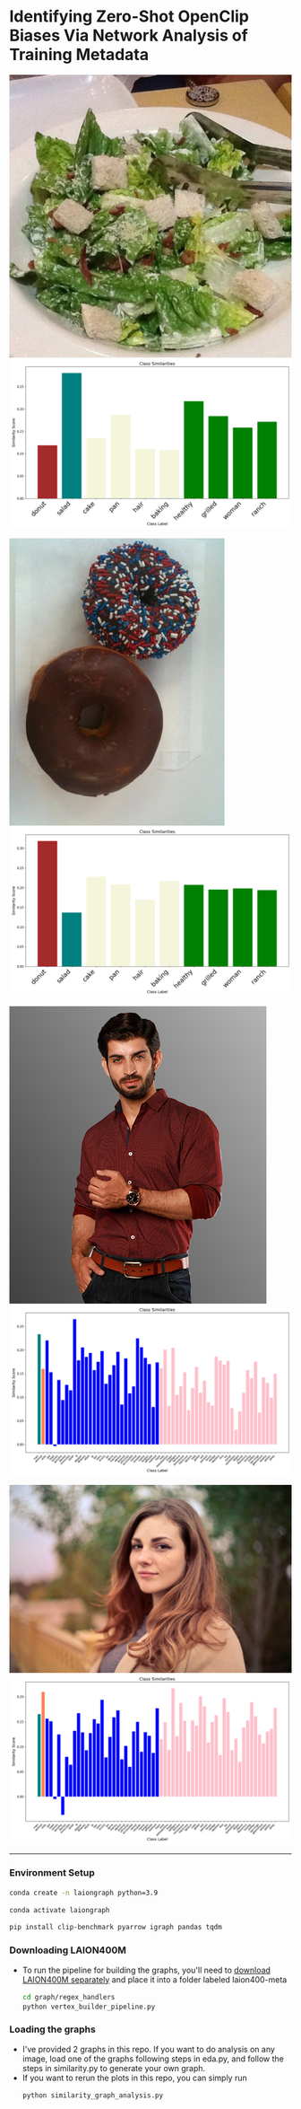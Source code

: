# Identifying Zero-Shot OpenClip Biases Via Network Analysis of Training Metadata

![Image of a salad](/images/food/salad.png)
![Plot of similarities for the salad image](plots/salad1.png)

![Image of a donut](/images/food/donut.png)
![Plot of similarities for the salad image](plots/donut1.png)

![Image of a man](images/men-women-classification/men/00000004.jpg)
![Plot of similarieis for an image of a man](plots/man4.png)

![Image of a woman](images/men-women-classification/women/00000005.jpeg)
![Plot of similarieis for an image of a woman](plots/woman4.png)


---
### Environment Setup

  ```bash
  conda create -n laiongraph python=3.9
  ```
  ```bash
  conda activate laiongraph
  ```
  ```bash
  pip install clip-benchmark pyarrow igraph pandas tqdm
  ```

### Downloading LAION400M
- To run the pipeline for building the graphs, you'll need to [download LAION400M separately](https://laion.ai/blog/laion-400-open-dataset/) and place it into a folder labeled laion400-meta
  ```bash
  cd graph/regex_handlers
  python vertex_builder_pipeline.py
  ```

### Loading the graphs
- I've provided 2 graphs in this repo. If you want to do analysis on any image, load one of the graphs following steps in eda.py, and follow the steps in similarity.py to generate your own graph.
- If you want to rerun the plots in this repo, you can simply run
  ```bash
  python similarity_graph_analysis.py
  ```
